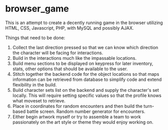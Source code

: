 # browser_game
This is an attempt to create a decently running game in the browser utilizing HTML, CSS, Javascript, PHP, with MySQL and possibly AJAX.


Things that need to be done: 

1. Collect the last direction pressed so that we can know which direction the character will be facing for interactions.
2. Build in the interactions much like the impassable locations. 
3. Build menu sections to be displayed on keypress for later inventory, stats, other options that should be available to the user. 
4. Stitch together the backend code for the object locations so that maps information can be retrieved from database to simplify code and extend flexibility in the build.
5. Build character sets list on the backend and supply the character's set locally. This will require setting specific values so that the profile knows what moveset to retrieve. 
6. Place in coordinates for random encounters and then build the turn-based battle screen. Random number generator for encounters.
7. Either begin artwork myself or try to assemble a team to work passionately on the art style or theme they would enjoy working on. 
